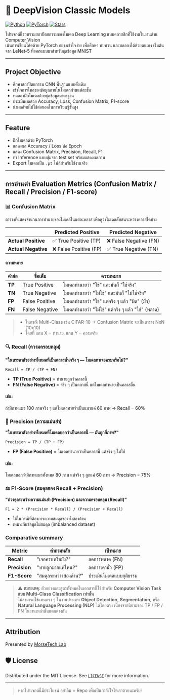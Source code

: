 # 🧠 DeepVision Classic Models

[![Python](https://img.shields.io/badge/Python-3.8%2B-blue?logo=python)](https://www.python.org/)
[![PyTorch](https://img.shields.io/badge/PyTorch-2.0+-EE4C2C?logo=pytorch)](https://pytorch.org/)
[![Stars](https://img.shields.io/github/stars/morsetechlab/deepvision-classic-models?style=social)](https://github.com/morsetechlab/deepvision-classic-models)

โปรเจกต์นี้รวบรวมสถาปัตยกรรมของโมเดล Deep Learning แบบคลาสสิกที่ใช้งานในงานด้าน Computer Vision  
เน้นการเขียนโค้ดด้วย PyTorch อย่างเข้าใจง่าย เพื่อศึกษา ทบทวน และทดลองได้ด้วยตนเอง เริ่มต้นจาก LeNet-5 ที่ออกแบบมาสำหรับชุดข้อมูล MNIST

---

## Project Objective

- ศึกษาสถาปัตยกรรม CNN พื้นฐานแบบดั้งเดิม
- เข้าใจการไหลของข้อมูลภายในโมเดลผ่านแต่ละชั้น
- ทดลองฝึกโมเดลด้วยชุดข้อมูลมาตรฐาน 
- ประเมินผลด้วย Accuracy, Loss, Confusion Matrix, F1-score
- นำผลลัพธ์ไปใช้ต่อยอดในการเรียนรู้ขั้นสูง

---

## Feature

- ฝึกโมเดลด้วย PyTorch
- แสดงผล Accuracy / Loss ต่อ Epoch
- แสดง Confusion Matrix, Precision, Recall, F1
- ทำ Inference แบบสุ่มจาก test set พร้อมแสดงผลภาพ
- Export โมเดลเป็น `.pt` ไฟล์สำหรับใช้งานจริง

---

## การอ่านค่า Evaluation Metrics (Confusion Matrix / Recall / Precision / F1-score)

### 📊 Confusion Matrix

ตารางที่แสดงจำนวนการทำนายของโมเดลในแต่ละคลาส เพื่อดูว่าโมเดลสับสนระหว่างคลาสใดบ้าง

|               | Predicted Positive | Predicted Negative |
|---------------|--------------------|--------------------|
| **Actual Positive** | ✅ True Positive (TP) | ❌ False Negative (FN) |
| **Actual Negative** | ❌ False Positive (FP) | ✅ True Negative (TN) |

#### ความหมาย

| คำย่อ | ชื่อเต็ม | ความหมาย |
|-------|----------|-----------|
| **TP** | True Positive | โมเดลทำนายว่า "ใช่" และมันก็ "ใช่จริง" |
| **TN** | True Negative | โมเดลทำนายว่า "ไม่ใช่" และมันก็ "ไม่ใช่จริง" |
| **FP** | False Positive | โมเดลทำนายว่า "ใช่" แต่จริง ๆ แล้ว "ผิด" (มั่ว) |
| **FN** | False Negative | โมเดลทำนายว่า "ไม่ใช่" แต่จริง ๆ แล้ว "ใช่" (พลาด) |

> - ในกรณี Multi-Class เช่น CIFAR-10 → Confusion Matrix จะเป็นตาราง NxN (10x10) 
> - โดยที่ แกน X = ทำนาย, แกน Y = ความจริง

### 🔍 Recall (ความครอบคลุม)

**"ในบรรดาตัวอย่างทั้งหมดที่เป็นคลาสนั้นจริง ๆ — โมเดลหาเจอครบหรือไม่?"**

```
Recall = TP / (TP + FN)
```

- **TP (True Positive)** = ทำนายถูกว่าคลาสนี้
- **FN (False Negative)** = จริง ๆ เป็นคลาสนี้ แต่โมเดลทำนายเป็นคลาสอื่น

#### เช่น:
ถ้ามีภาพแมว 100 ภาพจริง ๆ แต่โมเดลทายว่าเป็นแมวแค่ 60 ภาพ → Recall = 60%

### 🎯 Precision (ความแม่นยำ)
**"ในบรรดาตัวอย่างทั้งหมดที่โมเดลบอกว่าเป็นคลาสนี้ — มันถูกกี่ภาพ?"**

```
Precision = TP / (TP + FP)
```

- **FP (False Positive)** = โมเดลทำนายว่าเป็นคลาสนี้ แต่จริง ๆ ไม่ใช่

#### เช่น:
โมเดลบอกว่ามีภาพแมวทั้งหมด 80 ภาพ แต่จริง ๆ ถูกแค่ 60 ภาพ → Precision = 75%

### ⚖️ F1-Score (สมดุลของ Recall + Precision)
**"ถ่วงดุลระหว่างความแม่นยำ (Precision) และความครอบคลุม (Recall)"**

```
F1 = 2 * (Precision * Recall) / (Precision + Recall)
```

- ใช้ในกรณีที่ต้องการความสมดุลของทั้งสองด้าน
- เหมาะกับข้อมูลไม่สมดุล (imbalanced dataset)

### Comparative summary

 Metric       | คำถามหลัก             | เป้าหมาย             |
|--------------|------------------------|------------------------|
| **Recall**   | "เจอครบหรือยัง?"       | ลดการพลาด (FN)       |
| **Precision**| "ทายถูกมากแค่ไหน?"    | ลดการเดามั่ว (FP)    |
| **F1-Score** | "สมดุลระหว่างสองด้าน?"| ประเมินโมเดลแบบยุติธรรม |

> ⚠️ **หมายเหตุ**: ตัวอย่างและสูตรทั้งหมดในเอกสารนี้ใช้สำหรับ **Computer Vision Task แบบ Multi-Class Classification เท่านั้น**  
> ไม่สามารถใช้แทนตรง ๆ ในงานประเภท **Object Detection**, **Segmentation**, หรือ **Natural Language Processing (NLP)** ได้โดยตรง เนื่องจากนิยามของ TP / FP / FN ในงานเหล่านั้นแตกต่างกัน

---

## Attribution

Presented by [MorseTech Lab](https://github.com/morsetechlab)

## 🛡️ License

Distributed under the MIT License. See [`LICENSE`](./LICENSE) for more information.

---

> หากโปรเจกต์นี้มีประโยชน์ อย่าลืม ⭐️ Repo เพื่อเป็นกำลังใจให้เราด้วยนะครับ!

<meta name="keywords" content="deep-learning, cnn, pytorch, lenet5, classic-models, mnist, computer-vision, image-classification, ai-education, deep-learning-tutorial, vision-models">
